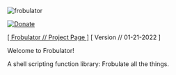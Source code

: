 ![frobulator](https://raw.githubusercontent.com/nathaneltitane/frobulator/main/frobulator.svg)

[![Donate](https://img.shields.io/badge/Donate-PayPal-2f343f.svg?style=for-the-badge)](https://www.paypal.com/cgi-bin/webscr?cmd=_s-xclick&hosted_button_id=QG58TMRHNSZAU)

[[ Frobulator // Project Page ]](https://github.com/nathaneltitane/frobulator) [ Version // 01-21-2022 ]

Welcome to Frobulator!

A shell scripting function library: Frobulate all the things.

